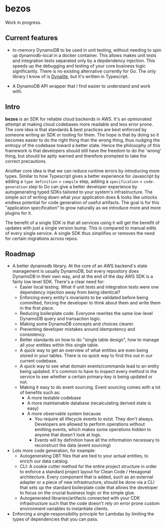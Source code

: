 # bezos
Work in progress.
## Current features
- In-memory DynamoDB to be used in unit testing, without needing to spin up dynamodb-local in a docker container. This allows makes unit tests and integration tests separated only by a depdendency injection. This speeds up the debugging and testing of your core business logic significantly. There is no existing alternative currently for Go. The only library I know of is [Dynalite](https://github.com/architect/dynalite/), but it's written in Typescript.

- A DynamoDB API wrapper that I find easier to understand and work with. 

## Intro
**bezos** is an SDK for reliable cloud backends in AWS. It's an opinionated attempt at making cloud codebases more readable and less error prone. The core idea is that standards & best practices are best enforced by someone writing an SDK or tooling for them. The hope is that by doing so it becomes easier to do the right thing than the wrong thing, thus nudging the entropy of the codebase toward a better state. Hence the philosophy of this framework is that developers should still have the freedom to do the 'wrong' thing, but should be aptly warned and therefore prompted to take the correct precautions.

Another core idea is that we can reduce runtime errors by introducing more types. Similar to how Typescript gives a better experience for Javascript by adding a `type definition` + `compile` step, adding a `specification` + `code-generation` step to Go can give a better developer experience by autogenerating typed SDKs tailored to your system's infrastructure. The simple act of writing down what your application does & looks like unlocks endless potential for code generation of useful artifacts. The goal is for this "application specification" to grow naturally as we introduce more and more plugins for it.

The benefit of a single SDK is that all services using it will get the benefit of updates with just a single version bump. This is compared to manual edits of every single service. A single SDK thus simplifies or removes the need for certain migrations across repos.

## Roadmap
- A better dynamodb library. At the core of an AWS backend's state management is usually DynamoDB, but every repository does DynamoDB in their own way, and at the end of the day AWS SDK is a fairly low level SDK. There's a clear need for:
    - Easier local testing. What if unit tests and integration tests were one dependency injection away from being identical?
    - Enforcing every entity's invariants to be validated before being committed, forcing the developer to think about them and write them in the first place.
    - Reducing boilerplate code. Everyone rewrites the same low-level DynamoDB query and transaction logic.
    - Making some DynamoDB concepts and choices clearer.
    - Preventing developer mistakes around idempotency and consistency.
    - Better standards on how to do "single table design", how to manage all your entities within this single table.
    - A quick way to get an overview of what entities are even being stored in your tables. There is no quick way to find this out in our current codebase.
    - A quick way to see what domain events/commands lead to an entity being updated. It's common to have to inspect every method in the service to see whether a certain primary-key is being updated or not.
    - Making it easy to do event sourcing. Event sourcing comes with a lot of benefits such as:
        - A more testable codebase
        - A more maintainable database (recalculating derived state is easy)
        - A more observable system because
            - You require all lifecycle events to exist. They don't always. Developers are allowed to perform operations without emitting events, which makes some operations hidden to anyone that doesn't look at logs.
            - Events will by definition have all the information necessary to reconstruct the data (event *sourcing*)
- Lots more code generation, for example:
    - Autogenerating DBT files that are tied to your actual entities, to enrich our data catalog.
    - CLI: A cookie cutter method for the entire project structure in order to enforce a standard project layout for Clean Code / Hexagonal architecture. Every component that is added, such as an external adapter or a piece of new infrastructure, should be done via a CLI that sets up the standard boilerplate code that allows the developer to focus on the crucial business logic or the simple glue.
    - Autogenerated libraries/artifacts connected with your CDK infrastructure such that the code doesn't rely on error prone custom environment variables to instantiate clients.
- Enforcing a single-responsibility principle for Lambdas by limiting the types of dependencies that you can pass.
